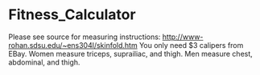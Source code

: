 Fitness_Calculator
==================

Please see source for measuring instructions: http://www-rohan.sdsu.edu/~ens304l/skinfold.htm
You only need $3 calipers from EBay.
Women measure triceps, suprailiac, and thigh.
Men measure chest, abdominal, and thigh.
